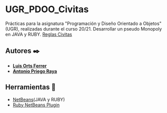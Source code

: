 # UGR_PDOO_Civitas
Prácticas para la asignatura "Programación y Diseño Orientado a Objetos"(UGR), realizadas durante el curso 20/21. Desarrollar un pseudo Monopoly en JAVA y RUBY. [Reglas Civitas](https://github.com/AntonioPriego/UGR_PDOO_Civitas/blob/main/CivitasElJuego.pdf) 

## Autores ✒️
* [**Luis Orts Ferrer**](https://github.com/luisorts)
* [**Antonio Priego Raya**](https://github.com/AntonioPriego)

## Herramientas :wrench:
* [NetBeans](https://netbeans.org)(JAVA y RUBY)
* [Ruby NetBeans Plugin](http://plugins.netbeans.org/plugin/38549/ruby-and-rails)
